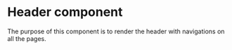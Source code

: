 # Header component
The purpose of this component is to render the header with navigations on all the pages.